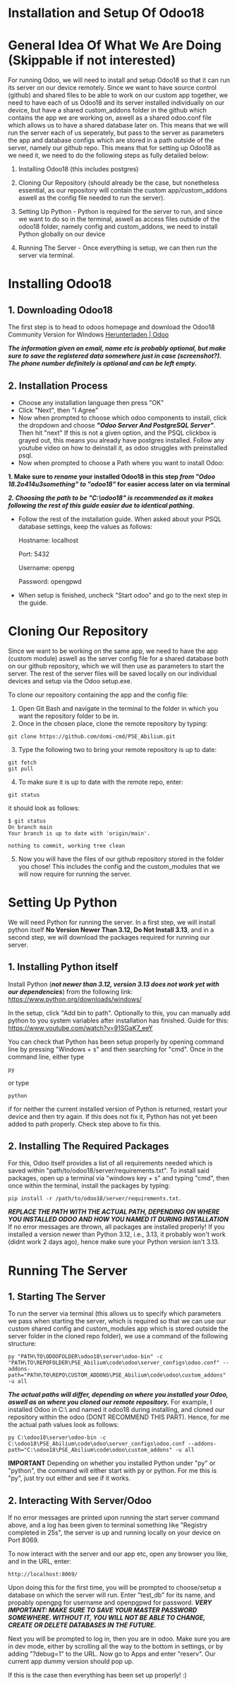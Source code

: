 # Installation and Setup Of Odoo18

# General Idea Of What We Are Doing (Skippable if not interested)
For running Odoo, we will need to install and setup Odoo18 so that it can run its server on our device remotely.
Since we want to have source control (github) and shared files to be able to work on our custom app together, we need to have each of us Odoo18 and its server installed individually on our device, but have a shared custom_addons folder in the github which contains the app we are working on, aswell as a shared odoo.conf file which allows us to have a shared database later on. This means that we will run the server each of us seperately, but pass to the server as parameters the app and database configs which are stored in a path outside of the server, namely our github repo.
This means that for setting up Odoo18 as we need it, we need to do the following steps as fully detailed below:
1. Installing Odoo18 (this includes postgres)

2. Cloning Our Repository (should already be the case, but nonetheless essential, as our repository will contain the custom app/custom_addons aswell as the config file needed to run the server).

3. Setting Up Python - Python is required for the server to run, and since we want to do so in the terminal, aswell as access files outside of the odoo18 folder, namely config and custom_addons, we need to install Python globally on our device

4. Running The Server - Once everything is setup, we can then run the server via terminal.

# Installing Odoo18
## 1. Downloading Odoo18
The first step is to head to odoos homepage and download the Odoo18 Community Version for Windows
[Herunterladen | Odoo](https://www.odoo.com/de_DE/page/download?msockid=39f4aad28e496d093fcab8658f426c19)

**_The information given on email, name etc is probably optional, but make sure to save the registered data somewhere just in case (screenshot?). The phone number definitely is optional and can be left empty._**


## 2. Installation Process
- Choose any installation language then press "OK"
- Click "Next", then "I Agree"
- Now when prompted to choose which odoo components to install, click the dropdown and choose **_"Odoo Server And PostgreSQL Server"_**. Then hit "next" If this is not a given option, and the PSQL clickbox is grayed out, this means you already have postgres installed. Follow any youtube video on how to deinstall it, as odoo struggles with preinstalled psql.
- Now when prompted to choose a Path where you want to install Odoo: 

**1. Make sure to _rename_ your installed Odoo18 in this step _from "Odoo 18.2o414u3something" to "odoo18"_ for easier access later on via terminal**

**_2. Choosing the path to be "C:\odoo18" is recommended as it makes following the rest of this guide easier due to identical pathing._**

- Follow the rest of the installation guide. When asked about your PSQL database settings, keep the values as follows:
  
  Hostname: localhost

  Port: 5432

  Username: openpg 

  Password: opengpwd

- When setup is finished, uncheck "Start odoo" and go to the next step in the guide.

# Cloning Our Repository
Since we want to be working on the same app, we need to have the app (custom module) aswell as the server config file for a shared database both on our github repository, which we will then use as parameters to start the server.
The rest of the server files will be saved locally on our individual devices and setup via the Odoo setup.exe.

To clone our repository containing the app and the config file:
1. Open Git Bash and navigate in the terminal to the folder in which you want the repository folder to be in.
2. Once in the chosen place, clone the remote repository by typing:
```
git clone https://github.com/domi-cmd/PSE_Abilium.git
```
3. Type the following two to bring your remote repository is up to date:
```
git fetch
git pull
```
4. To make sure it is up to date with the remote repo, enter:
```
git status
```
   it should look as follows:
```
$ git status
On branch main
Your branch is up to date with 'origin/main'.

nothing to commit, working tree clean
```
5. Now you will have the files of our github repository stored in the folder you chose! This includes the config and the custom_modules that we will now require for running the server.





# Setting Up Python
We will need Python for running the server. In a first step, we will install python itself **No Version Newer Than 3.12, Do Not Install 3.13**, and in a second step, we will download the packages required for running our server.
## 1. Installing Python itself
Install Python (**_not newer than 3.12, version 3.13 does not work yet with our dependencies_**) from the following link:
https://www.python.org/downloads/windows/

In the setup, click "Add bin to path". Optionally to this, you can manually add python to you system variables after installation has finished. Guide for this: https://www.youtube.com/watch?v=91SGaK7_eeY

You can check that Python has been setup properly by opening command line by pressing "Windows + s" and then searching for "cmd". Once in the command line, either type 
```
py
```
or type
```
python
```
if for neither the current installed version of Python is returned, restart your device and then try again. If this does not fix it, Python has not yet been added to path properly. Check step above to fix this.


## 2. Installing The Required Packages
For this, Odoo itself provides a list of all requirements needed which is saved within "path/to/odoo18/server/requirements.txt".
To install said packages, open up a terminal via "windows key + s" and typing "cmd", then once within the terminal, install the packages by typing:
```
pip install -r /path/to/odoo18/server/requirements.txt.
```
**_REPLACE THE PATH WITH THE ACTUAL PATH, DEPENDING ON WHERE YOU INSTALLED ODOO AND HOW YOU NAMED IT DURING INSTALLATION_**
If no error messages are thrown, all packages are installed properly! If you installed a version newer than Python 3.12, i.e., 3.13, it probably won't work (didnt work 2 days ago), hence make sure your Python version isn't 3.13.


# Running The Server
## 1. Starting The Server
To run the server via terminal (this allows us to specify which parameters we pass when starting the server, which is required so that we can use our custom shared config and custom_modules app which is stored outside the server folder in the cloned repo folder), we use a command of the following structure:
```
py "PATH\TO\ODOOFOLDER\odoo18\server\odoo-bin" -c "PATH\TO\REPOFOLDER\PSE_Abilium\code\odoo\server_configs\odoo.conf" --addons-path="PATH\TO\REPO\CUSTOM_ADDONS\PSE_Abilium\code\odoo\custom_addons" -u all
```

**_The actual paths will differ, depending on where you installed your Odoo, aswell as on where you cloned our remote repository._** For example, I installed Odoo in C:\ and named it odoo18 during installing, and cloned our repository within the odoo (DONT RECOMMEND THIS PART). Hence, for me the actual path values look as follows:

```
py C:\odoo18\server\odoo-bin -c C:\odoo18\PSE_Abilium\code\odoo\server_configs\odoo.conf --addons-path="C:\odoo18\PSE_Abilium\code\odoo\custom_addons" -u all
```

**IMPORTANT**
Depending on whether you installed Python under "py" or "python", the command will either start with py or python. For me this is "py", just try out either and see if it works.

## 2. Interacting With Server/Odoo
If no error messages are printed upon running the start server command above, and a log has been given to terminal something like "Registry completed in 25s", the server is up and running locally on your device on Port 8069.

To now interact with the server and our app etc, open any browser you like, and in the URL, enter:
```
http://localhost:8069/
```

Upon doing this for the first time, you will be prompted to choose/setup a database on which the server will run. Enter "test_db" for its name, and propably opengpg for username and openpgpwd for password.
**_VERY IMPORTANT: MAKE SURE TO SAVE YOUR MASTER PASSWORD SOMEWHERE. WITHOUT IT, YOU WILL NOT BE ABLE TO CHANGE, CREATE OR DELETE DATABASES IN THE FUTURE._**

Next you will be prompted to log in, then you are in odoo. Make sure you are in dev mode, either by scrolling all the way to the bottom in settings, or by adding "?debug=1" to the URL. Now go to Apps and enter "reserv". Our current app dummy version should pop up.


If this is the case then everything has been set up properly! :)